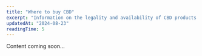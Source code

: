 ```yaml
---
title: "Where to buy CBD"
excerpt: "Information on the legality and availability of CBD products in Prague."
updatedAt: "2024-08-23"
readingTime: 5
---
```


Content coming soon...
